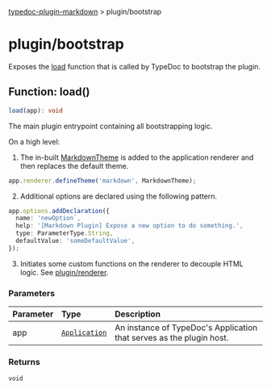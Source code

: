 [typedoc-plugin-markdown](README.md) > plugin/bootstrap

# plugin/bootstrap

Exposes the [load](module.plugin_bootstrap.md#function-load) function that is called by TypeDoc to bootstrap the plugin.

## Function: load()

```ts
load(app): void
```

The main plugin entrypoint containing all bootstrapping logic.

On a high level:

1. The in-built [MarkdownTheme](module.theme_definition.md#class-markdowntheme) is added to the application renderer and then replaces the default theme.

```ts
app.renderer.defineTheme('markdown', MarkdownTheme);
```

2. Additional options are declared using the following pattern.

```ts
app.options.addDeclaration({
  name: 'newOption`,
  help: '[Markdown Plugin] Expose a new option to do something.',
  type: ParameterType.String,
  defaultValue: 'someDefaultValue',
});
```

3. Initiates some custom functions on the renderer to decouple HTML logic. See [plugin/renderer](module.plugin_renderer.md).

### Parameters

| Parameter | Type                                                              | Description                                                          |
| :-------- | :---------------------------------------------------------------- | :------------------------------------------------------------------- |
| app       | [`Application`](https://typedoc.org/api/classes/Application.html) | An instance of TypeDoc's Application that serves as the plugin host. |

### Returns

`void`
